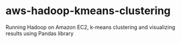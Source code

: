# aws-hadoop-kmeans-clustering
Running Hadoop on Amazon EC2, k-means clustering and visualizing results using Pandas library
